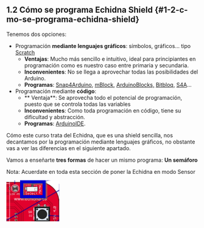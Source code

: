 ## 1.2 Cómo se programa Echidna Shield {#1-2-c-mo-se-programa-echidna-shield}

Tenemos dos opciones:

*   Programación **mediante lenguajes gráficos**: símbolos, gráficos… tipo [Scratch](https://scratch.mit.edu)
    *   **Ventajas**: Mucho más sencillo e intuitivo, ideal para principiantes en programación como es nuestro caso entre primaria y secundaria.
    *   **Inconvenientes**: No se llega a aprovechar todas las posibilidades del Arduino. 
    * **Programas**: [Snap4Arduino](http://snap4arduino.rocks), [mBlock](http://www.mblock.cc), [ArduinoBlocks,](http://www.arduinoblocks.com) [Bitbloq](http://bitbloq.bq.com), [S4A](http://s4a.cat)... 
*   Programación mediante **código**:
    *  ** Ventaja**: Se aprovecha todo el potencial de programación, puesto que se controla todas las variables
    *   **Inconvenientes**: Como toda programación en código, tiene su dificultad y abstracción.
    *   **Programas**: [ArduinoIDE](https://www.arduino.cc/en/Main/Software).

Cómo este curso trata del Echidna, que es una shield sencilla, nos decantamos por la programación mediante lenguajes gráficos, no obstante vas a ver las diferencias en el siguiente apartado.

Vamos a enseñarte **tres formas** de hacer un mismo programa: **Un semáforo**

Nota: Acuerdate en toda esta sección de poner la Echidna en modo Sensor

![](/images/image4.png)